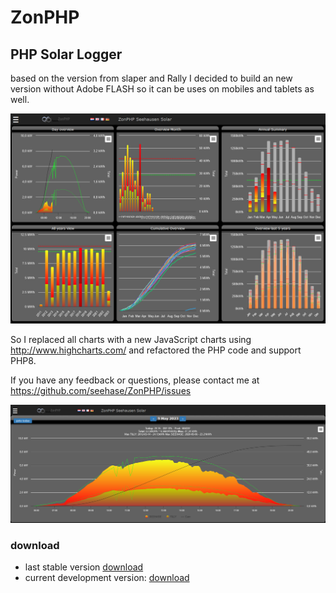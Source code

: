 # ZonPHP
## PHP Solar Logger

based on the version from slaper and Rally 
I decided to build an new version without Adobe FLASH so it can be uses 
on mobiles and tablets as well.

![index.png](resources%2Findex.png)

So I replaced all charts with a new JavaScript charts using http://www.highcharts.com/ 
and refactored the PHP code and support PHP8.

If you have any feedback or questions, please contact me at https://github.com/seehase/ZonPHP/issues

![day_view.png](resources%2Fday_view.png)


### download
* last stable version [download](https://github.com/seehase/ZonPHP/archive/master.zip)
* current development version: [download](https://github.com/seehase/ZonPHP/archive/development.zip)
